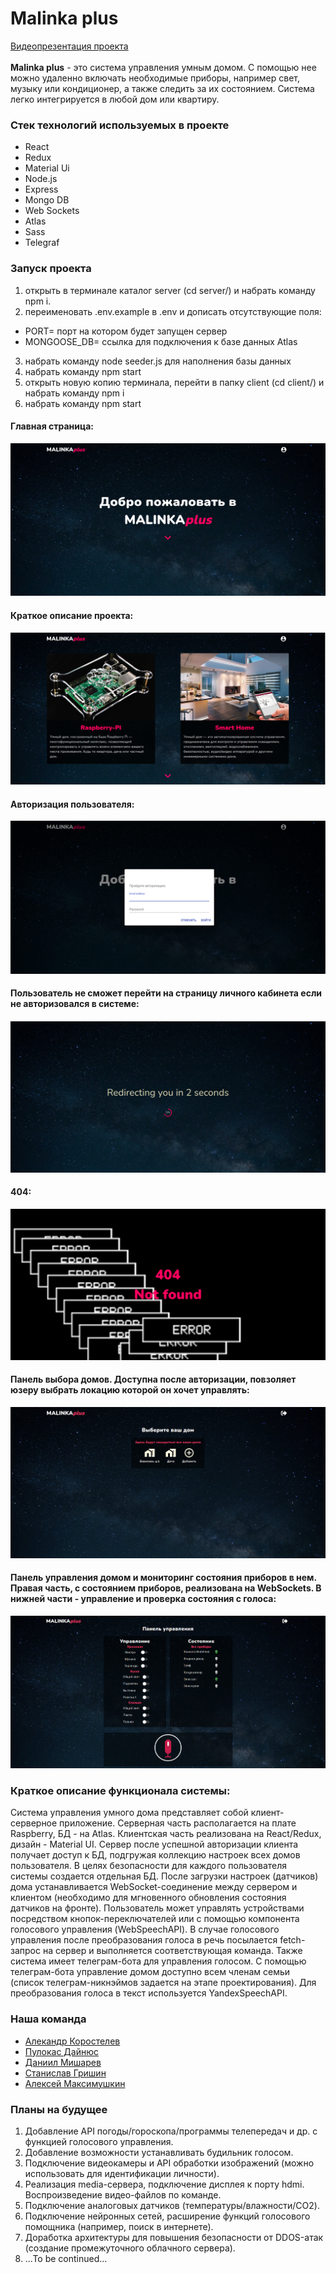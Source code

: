 # Malinka plus
[Видеопрезентация проекта](https://drive.google.com/file/d/17i6wATNtZxJhSuSxMl9opjq7oUUQr5Cs/view)
<br/>
<br/>
**Malinka plus** - это система управления умным домом. С помощью нее можно удаленно включать необходимые приборы, например свет, музыку или кондиционер,
а также следить за их состоянием. Система легко интегрируется в любой дом или квартиру.
### Стек технологий используемых в проекте
* React
* Redux
* Material Ui
* Node.js
* Express
* Mongo DB
* Web Sockets
* Atlas
* Sass
* Telegraf
### Запуск проекта
1. открыть в терминале каталог server (cd server/) и набрать команду npm i.
2. переименовать .env.example в .env и дописать отсутствующие поля:
* PORT= порт на котором будет запущен сервер
* MONGOOSE_DB= ссылка для подключения к базе данных Atlas
3. набрать команду node seeder.js для наполнения базы данных
4. набрать команду npm start
5. открыть новую копию терминала, перейти в папку client (cd client/) и набрать команду npm i
6. набрать команду npm start

#### Главная страница:
![Main page](https://github.com/AlexKorostelev/MALINKA/blob/master/client/src/assets/screenshots/screen1.png "Главная страница")
#### Краткое описание проекта:
![About](https://github.com/AlexKorostelev/MALINKA/blob/master/client/src/assets/screenshots/screen2.png "Описание")
#### Авторизация пользователя:
![Authorization](https://github.com/AlexKorostelev/MALINKA/blob/master/client/src/assets/screenshots/screen3.png "Авторизация")
#### Пользователь не сможет перейти на страницу личного кабинета если не авторизовался в системе:
![Redirect](https://github.com/AlexKorostelev/MALINKA/blob/master/client/src/assets/screenshots/screen4.png "Редирект")
#### 404:
![404](https://github.com/AlexKorostelev/MALINKA/blob/master/client/src/assets/screenshots/screen5.png "404")
#### Панель выбора домов. Доступна после авторизации, повзоляет юзеру выбрать локацию которой он хочет управлять:
![Homes](https://github.com/AlexKorostelev/MALINKA/blob/master/client/src/assets/screenshots/screen6.png "Панель выбора домов")
#### Панель управления домом и мониторинг состояния приборов в нем. Правая часть, с состоянием приборов, реализована на WebSockets. В нижней части - управление и проверка состояния с голоса:
![Control panel](https://github.com/AlexKorostelev/MALINKA/blob/master/client/src/assets/screenshots/screen7.png "Панель управления")

### Краткое описание функционала системы:
Система управления умного дома представляет собой клиент-серверное приложение. Серверная часть располагается на плате Raspberry, БД - на Atlas. Клиентская часть реализована на React/Redux, дизайн - Material UI. Сервер после успешной авторизации клиента получает доступ к БД, подгружая коллекцию настроек всех домов пользователя. В целях безопасности для каждого пользователя системы создается отдельная БД. После загрузки настроек (датчиков) дома устанавливается WebSocket-соединение между сервером и клиентом (необходимо для мгновенного обновления состояния датчиков на фронте). Пользователь может управлять устройствами посредством кнопок-переключателей или с помощью компонента голосового управления (WebSpeechAPI). В случае голосового управления после преобразования голоса в речь посылается fetch-запрос на сервер и выполняется соответствующая команда. Также система имеет телеграм-бота для управления голосом. С помощью телеграм-бота управление домом доступно всем членам семьи (список телеграм-никнэймов задается на этапе проектирования). Для преобразования голоса в текст используется YandexSpeechAPI.

### Наша команда
* [Алекандр Коростелев](https://github.com/AlexKorostelev)
* [Пулокас Дайнюс](https://github.com/PulokasDD)
* [Даниил Мишарев](https://github.com/DaniilMisharev)
* [Станислав Гришин](https://github.com/stangrishin)
* [Алексей Максимушкин](https://github.com/Aleksei-web)
### Планы на будущее
1. Добавление API погоды/гороскопа/программы телепередач и др. с функцией голосового управления.
2. Добавление возможности устанавливать будильник голосом.
3. Подключение видеокамеры и API обработки изображений (можно использовать для идентификации личности).
4. Реализация media-сервера, подключение дисплея к порту hdmi. Воспроизведение видео-файлов по команде.
5. Подключение аналоговых датчиков (температуры/влажности/CO2).
6. Подключение нейронных сетей, расширение функций голосового помощника (например, поиск в интернете).
7. Доработка архитектуры для повышения безопасности от DDOS-атак (создание промежуточного облачного сервера).
8. ...To be continued...

